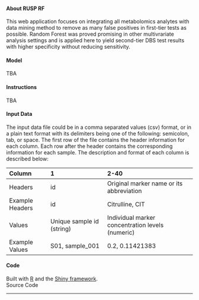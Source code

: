 #### About RUSP RF

This web application focuses on integrating all metabolomics analytes with data mining method to remove as many false positives in first-tier tests as possible. 
Random Forest was proved promising in other multivrariate analysis settings and is applied here to yield second-tier DBS test results with higher specificity without reducing sensitivity.

#### Model

TBA

#### Instructions

TBA

#### Input Data

The input data file could be in a comma separated values (csv) format, or in a plain text format with its delimiters being one of the following: semicolon, tab, or space. The first row of the file contains the header information for each column. Each row after the header contains the corresponding information for each sample.
The description and format of each column is described below: 

| Column         | 1    | 2-40   |
|:-------------------|:-------------------------|:------------------------------------|
| Headers | id | Original marker name or its abbreviation |
| Example Headers | id | Citrulline, CIT |
| Values | Unique sample id (string) | Individual marker concentration levels (numeric) |
| Example Values | S01, sample_001 | 0.2, 0.11421383 |

#### Code

Built with [R](http://www.r-project.org) and the [Shiny framework](http://shiny.rstudio.com).
<br>
Source Code
<hr>
